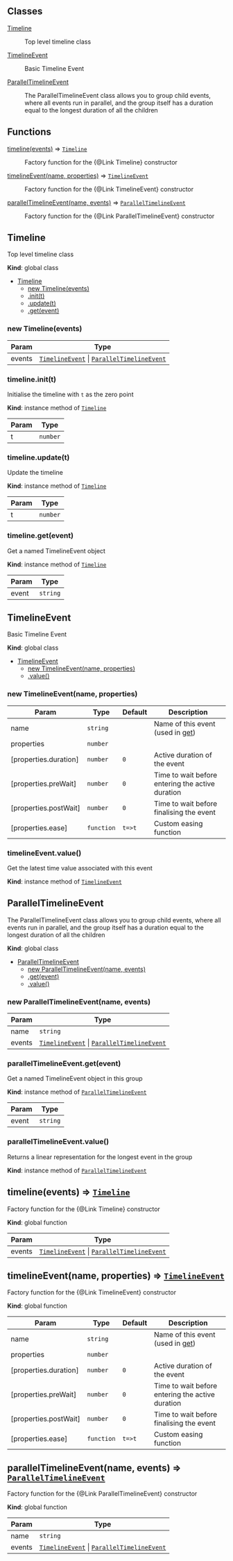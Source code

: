 ## Classes 

<dl>
<dt><a href="#Timeline">Timeline</a></dt>
<dd><p>Top level timeline class</p>
</dd>
<dt><a href="#TimelineEvent">TimelineEvent</a></dt>
<dd><p>Basic Timeline Event</p>
</dd>
<dt><a href="#ParallelTimelineEvent">ParallelTimelineEvent</a></dt>
<dd><p>The ParallelTimelineEvent class allows you to group child events, where all events
run in parallel, and the group itself has a duration equal to the longest duration of
all the children</p>
</dd>
</dl>

## Functions

<dl>
<dt><a href="#timeline">timeline(events)</a> ⇒ <code><a href="#Timeline">Timeline</a></code></dt>
<dd><p>Factory function for the {@Link Timeline} constructor</p>
</dd>
<dt><a href="#timelineEvent">timelineEvent(name, properties)</a> ⇒ <code><a href="#TimelineEvent">TimelineEvent</a></code></dt>
<dd><p>Factory function for the {@Link TimelineEvent} constructor</p>
</dd>
<dt><a href="#parallelTimelineEvent">parallelTimelineEvent(name, events)</a> ⇒ <code><a href="#ParallelTimelineEvent">ParallelTimelineEvent</a></code></dt>
<dd><p>Factory function for the {@Link ParallelTimelineEvent} constructor</p>
</dd>
</dl>

<a name="Timeline"></a>

## Timeline
Top level timeline class

**Kind**: global class  

* [Timeline](#Timeline)
    * [new Timeline(events)](#new_Timeline_new)
    * [.init(t)](#Timeline+init)
    * [.update(t)](#Timeline+update)
    * [.get(event)](#Timeline+get)

<a name="new_Timeline_new"></a>

### new Timeline(events)

| Param | Type |
| --- | --- |
| events | [<code>TimelineEvent</code>](#TimelineEvent) \| [<code>ParallelTimelineEvent</code>](#ParallelTimelineEvent) | 

<a name="Timeline+init"></a>

### timeline.init(t)
Initialise the timeline with `t` as the zero point

**Kind**: instance method of [<code>Timeline</code>](#Timeline)  

| Param | Type |
| --- | --- |
| t | <code>number</code> | 

<a name="Timeline+update"></a>

### timeline.update(t)
Update the timeline

**Kind**: instance method of [<code>Timeline</code>](#Timeline)  

| Param | Type |
| --- | --- |
| t | <code>number</code> | 

<a name="Timeline+get"></a>

### timeline.get(event)
Get a named TimelineEvent object

**Kind**: instance method of [<code>Timeline</code>](#Timeline)  

| Param | Type |
| --- | --- |
| event | <code>string</code> | 

<a name="TimelineEvent"></a>

## TimelineEvent
Basic Timeline Event

**Kind**: global class  

* [TimelineEvent](#TimelineEvent)
    * [new TimelineEvent(name, properties)](#new_TimelineEvent_new)
    * [.value()](#TimelineEvent+value)

<a name="new_TimelineEvent_new"></a>

### new TimelineEvent(name, properties)

| Param | Type | Default | Description |
| --- | --- | --- | --- |
| name | <code>string</code> |  | Name of this event (used in [get](#Timeline+get)) |
| properties | <code>number</code> |  |  |
| [properties.duration] | <code>number</code> | <code>0</code> | Active duration of the event |
| [properties.preWait] | <code>number</code> | <code>0</code> | Time to wait before entering the active duration |
| [properties.postWait] | <code>number</code> | <code>0</code> | Time to wait before finalising the event |
| [properties.ease] | <code>function</code> | <code>t&#x3D;&gt;t</code> | Custom easing function |

<a name="TimelineEvent+value"></a>

### timelineEvent.value()
Get the latest time value associated with this event

**Kind**: instance method of [<code>TimelineEvent</code>](#TimelineEvent)  
<a name="ParallelTimelineEvent"></a>

## ParallelTimelineEvent
The ParallelTimelineEvent class allows you to group child events, where all events
run in parallel, and the group itself has a duration equal to the longest duration of
all the children

**Kind**: global class  

* [ParallelTimelineEvent](#ParallelTimelineEvent)
    * [new ParallelTimelineEvent(name, events)](#new_ParallelTimelineEvent_new)
    * [.get(event)](#ParallelTimelineEvent+get)
    * [.value()](#ParallelTimelineEvent+value)

<a name="new_ParallelTimelineEvent_new"></a>

### new ParallelTimelineEvent(name, events)

| Param | Type |
| --- | --- |
| name | <code>string</code> | 
| events | [<code>TimelineEvent</code>](#TimelineEvent) \| [<code>ParallelTimelineEvent</code>](#ParallelTimelineEvent) | 

<a name="ParallelTimelineEvent+get"></a>

### parallelTimelineEvent.get(event)
Get a named TimelineEvent object in this group

**Kind**: instance method of [<code>ParallelTimelineEvent</code>](#ParallelTimelineEvent)  

| Param | Type |
| --- | --- |
| event | <code>string</code> | 

<a name="ParallelTimelineEvent+value"></a>

### parallelTimelineEvent.value()
Returns a linear representation for the longest event in the group

**Kind**: instance method of [<code>ParallelTimelineEvent</code>](#ParallelTimelineEvent)  
<a name="timeline"></a>

## timeline(events) ⇒ [<code>Timeline</code>](#Timeline)
Factory function for the {@Link Timeline} constructor

**Kind**: global function  

| Param | Type |
| --- | --- |
| events | [<code>TimelineEvent</code>](#TimelineEvent) \| [<code>ParallelTimelineEvent</code>](#ParallelTimelineEvent) | 

<a name="timelineEvent"></a>

## timelineEvent(name, properties) ⇒ [<code>TimelineEvent</code>](#TimelineEvent)
Factory function for the {@Link TimelineEvent} constructor

**Kind**: global function  

| Param | Type | Default | Description |
| --- | --- | --- | --- |
| name | <code>string</code> |  | Name of this event (used in [get](#Timeline+get)) |
| properties | <code>number</code> |  |  |
| [properties.duration] | <code>number</code> | <code>0</code> | Active duration of the event |
| [properties.preWait] | <code>number</code> | <code>0</code> | Time to wait before entering the active duration |
| [properties.postWait] | <code>number</code> | <code>0</code> | Time to wait before finalising the event |
| [properties.ease] | <code>function</code> | <code>t&#x3D;&gt;t</code> | Custom easing function |

<a name="parallelTimelineEvent"></a>

## parallelTimelineEvent(name, events) ⇒ [<code>ParallelTimelineEvent</code>](#ParallelTimelineEvent)
Factory function for the {@Link ParallelTimelineEvent} constructor

**Kind**: global function  

| Param | Type |
| --- | --- |
| name | <code>string</code> | 
| events | [<code>TimelineEvent</code>](#TimelineEvent) \| [<code>ParallelTimelineEvent</code>](#ParallelTimelineEvent) | 

